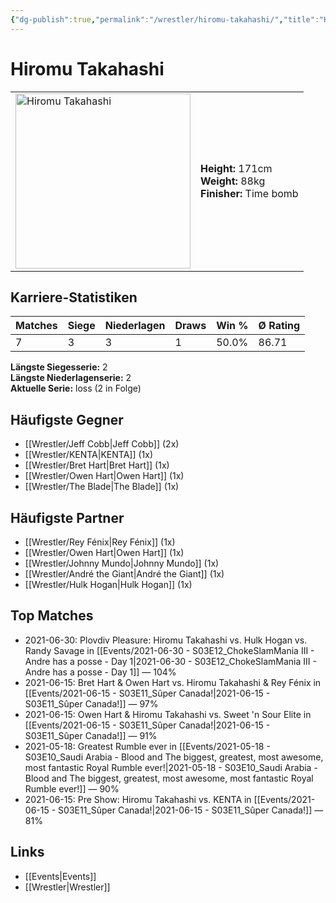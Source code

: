 ```yaml
---
{"dg-publish":true,"permalink":"/wrestler/hiromu-takahashi/","title":"Hiromu Takahashi","tags":["wrestler"],"noteIcon":""}
---
```



# Hiromu Takahashi

<table>
        <tr>
        <td><img src="https://github.com/CptSpaulding1980/choke-slam-wrestling/releases/download/images/Hiromu_Takahashi.png" width="280" alt="Hiromu Takahashi"></td>
        <td>
        <b>Height:</b> 171cm<br>
        <b>Weight:</b> 88kg<br>
        <b>Finisher:</b> Time bomb<br>
        </td>
        </tr>
        </table>
        
## Karriere-Statistiken

| Matches | Siege | Niederlagen | Draws | Win % | Ø Rating |
|---------|-------|-------------|-------|-------|-----------|
| 7 | 3 | 3 | 1 | 50.0% | 86.71 |

**Längste Siegesserie:** 2<br>**Längste Niederlagenserie:** 2<br>**Aktuelle Serie:** loss (2 in Folge)


## Häufigste Gegner
- [[Wrestler/Jeff Cobb\|Jeff Cobb]] (2x)
- [[Wrestler/KENTA\|KENTA]] (1x)
- [[Wrestler/Bret Hart\|Bret Hart]] (1x)
- [[Wrestler/Owen Hart\|Owen Hart]] (1x)
- [[Wrestler/The Blade\|The Blade]] (1x)

## Häufigste Partner
- [[Wrestler/Rey Fénix\|Rey Fénix]] (1x)
- [[Wrestler/Owen Hart\|Owen Hart]] (1x)
- [[Wrestler/Johnny Mundo\|Johnny Mundo]] (1x)
- [[Wrestler/André the Giant\|André the Giant]] (1x)
- [[Wrestler/Hulk Hogan\|Hulk Hogan]] (1x)

## Top Matches
- 2021-06-30: Plovdiv Pleasure: Hiromu Takahashi vs. Hulk Hogan vs. Randy Savage in [[Events/2021-06-30 - S03E12_ChokeSlamMania III - Andre has a posse - Day 1\|2021-06-30 - S03E12_ChokeSlamMania III - Andre has a posse - Day 1]] — 104%
- 2021-06-15: Bret Hart & Owen Hart vs. Hiromu Takahashi & Rey Fénix in [[Events/2021-06-15 - S03E11_Sûper Canada!\|2021-06-15 - S03E11_Sûper Canada!]] — 97%
- 2021-06-15: Owen Hart & Hiromu Takahashi vs. Sweet 'n Sour Elite in [[Events/2021-06-15 - S03E11_Sûper Canada!\|2021-06-15 - S03E11_Sûper Canada!]] — 91%
- 2021-05-18: Greatest Rumble ever in [[Events/2021-05-18 - S03E10_Saudi Arabia - Blood and The biggest, greatest, most awesome, most fantastic Royal Rumble ever!\|2021-05-18 - S03E10_Saudi Arabia - Blood and The biggest, greatest, most awesome, most fantastic Royal Rumble ever!]] — 90%
- 2021-06-15: Pre Show: Hiromu Takahashi vs. KENTA in [[Events/2021-06-15 - S03E11_Sûper Canada!\|2021-06-15 - S03E11_Sûper Canada!]] — 81%

## Links
- [[Events\|Events]]
- [[Wrestler\|Wrestler]]
